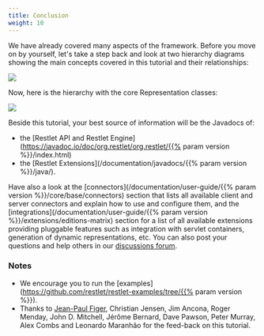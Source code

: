 ```yaml
---
title: Conclusion
weight: 10
---
```

We have already covered many aspects of the framework. Before you move
on by yourself, let's take a step back and look at two hierarchy
diagrams showing the main concepts covered in this tutorial and their
relationships:

![](../images/restlets.png)

Now, here is the hierarchy with the core Representation classes:

![](../images/representations.png)

Beside this tutorial, your best source of information will be the
Javadocs of:
- the [Restlet API and Restlet Engine](https://javadoc.io/doc/org.restlet/org.restlet/{{% param version %}}/index.html)
- the [Restlet Extensions](/documentation/javadocs/{{% param version %}}/java/).

Have also a look at the [connectors](/documentation/user-guide/{{% param version %}}/core/base/connectors) section that lists
all available client and server connectors and explain how to use and configure them, and the
[integrations](/documentation/user-guide/{{% param version %}}/extensions/editions-matrix) section for
a list of all available extensions providing pluggable features such as integration with servlet containers, generation of dynamic
representations, etc. You can also post your questions and help others in our [discussions forum](https://github.com/restlet/restlet-framework-java/discussions).

### <a name="notes">Notes</a>

-   We encourage you to run the [examples](https://github.com/restlet/restlet-examples/tree/{{% param version %}}).
-   Thanks to [Jean-Paul Figer](http://www.figer.com/), Christian Jensen, Jim Ancona, Roger Menday, John D. Mitchell, Jérôme Bernard,
    Dave Pawson, Peter Murray, Alex Combs and Leonardo Maranhão for the feed-back on this tutorial.
